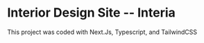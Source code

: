 
  # Interior Design Site -- Interia
This project was coded with Next.Js, Typescript, and TailwindCSS
  
